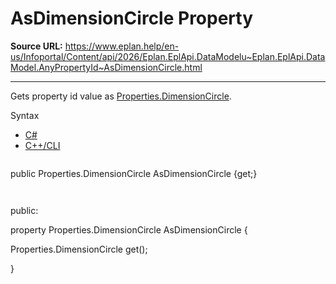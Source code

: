 # AsDimensionCircle Property

**Source URL:** https://www.eplan.help/en-us/Infoportal/Content/api/2026/Eplan.EplApi.DataModelu~Eplan.EplApi.DataModel.AnyPropertyId~AsDimensionCircle.html

---

Gets property id value as [Properties.DimensionCircle](Eplan.EplApi.DataModelu~Eplan.EplApi.DataModel.Properties+DimensionCircle.html).

Syntax

- [C#](#i-syntax-CS)
- [C++/CLI](#i-syntax-CPP2005)

```
```
public Properties.DimensionCircle AsDimensionCircle {get;}
```
```

```
```
public:

property Properties.DimensionCircle AsDimensionCircle {

   Properties.DimensionCircle get();

}
```
```
